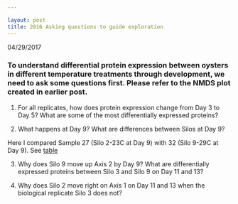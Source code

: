 ```yaml
---

layout: post
title: 2016 Asking questions to guide exploration
---
```


04/29/2017

### To understand differential protein expression between oysters in different temperature treatments through development, we need to ask some questions first. Please refer to the NMDS plot created in earlier post.

1) For all replicates, how does protein expression change from Day 3 to Day 5? What are some of the most differentially expressed proteins?

2) What happens at Day 9? What are differences between Silos at Day 9?

Here I compared Sample 27 (Silo 2-23C at Day 9) with 32 (Silo 9-29C at Day 9). See [table](https://github.com/RobertsLab/project-pacific.oyster-larvae/blob/master/DDA_2016/Qspec27.32DiffProteins_annotated.tabular)

3) Why does Silo 9 move up Axis 2 by Day 9? What are differentially expressed proteins between Silo 3 and Silo 9 on Day 11 and 13?

4) Why does Silo 2 move right on Axis 1 on Day 11 and 13 when the biological replicate Silo 3 does not?


